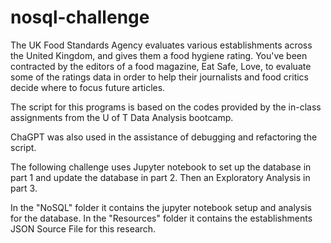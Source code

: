 # nosql-challenge
 
The UK Food Standards Agency evaluates various establishments across the United Kingdom, and gives them a food hygiene rating. You've been contracted by the editors of a food magazine, Eat Safe, Love, to evaluate some of the ratings data in order to help their journalists and food critics decide where to focus future articles.

The script for this programs is based on the codes provided by the in-class assignments from the U of T Data Analysis bootcamp. 

ChaGPT was also used in the assistance of debugging and refactoring the script.

The following challenge uses Jupyter notebook to set up the database in part 1 and update the database in part 2.  Then an Exploratory Analysis in part 3.

In the "NoSQL" folder it contains the jupyter notebook setup and analysis for the database.  In the "Resources" folder it contains the establishments JSON Source File for this research.

